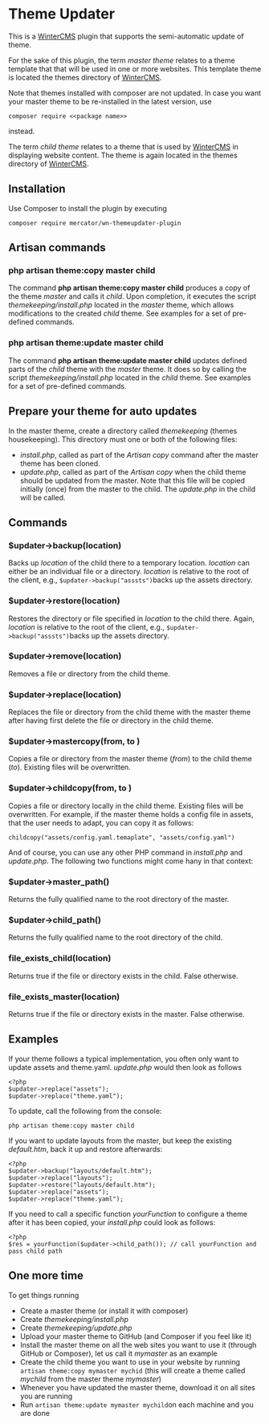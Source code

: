 # Theme Updater
This is a [WinterCMS](https://wintercms.com) plugin that supports the semi-automatic update of theme.

For the sake of this plugin, the term *master theme* relates to a theme template that that will be used in one or more
websites. This template theme is located the themes directory of [WinterCMS](https://wintercms.com).

Note that themes installed with composer are not updated. In case you want your master theme to be re-installed 
in the latest version, use
```
composer require <<package name>>
```
instead.

The term *child theme* relates to a theme that is used by [WinterCMS](https://wintercms.com) in displaying website 
content. The theme is again located in the themes directory of [WinterCMS](https://wintercms.com).

## Installation

Use Composer to install the plugin by executing 

```
composer require mercator/wn-themeupdater-plugin
```

## Artisan commands
### php artisan theme:copy master child
The command **php artisan theme:copy master child** produces a copy of the theme *master* and calls it *child*. 
Upon completion, it executes the script *themekeeping/install.php* located in the *master* theme, which allows 
modifications to the created *child* theme. See examples for a set of pre-defined commands.

### php artisan theme:update master child
The command **php artisan theme:update master child** updates defined parts of the *child* theme with the 
*master* theme. It does so by calling the script *themekeeping/install.php* located in the *child* theme. 
See examples for a set of pre-defined commands.

## Prepare your theme for auto updates
In the master theme, create a directory called *themekeeping* (themes housekeeping). This directory must one or both of
the following files:

- *install.php*, called as part of the *Artisan copy* command after the master theme has been cloned.
- *update.php*, called as part of the *Artisan copy* when the child theme should be updated from the master. Note that 
this file will be copied initially (once) from the master to the child. The *update.php* in the child will be called.

## Commands


### $updater->backup(location)
Backs up *location* of the child there to a temporary location. *location* can either be an individual file or a directory.
*location* is relative to the root of the client, e.g., ``$updater->backup("asssts")``backs up the assets directory.

### $updater->restore(location)
Restores the directory or file specified in *location* to the child there. 
Again,  *location* is relative to the root of the client, e.g., ``$updater->backup("asssts")``backs up the assets directory.

### $updater->remove(location)
Removes a file or directory from the child theme.

### $updater->replace(location)
Replaces the file or directory from the child theme with the master theme after having first delete the 
file or directory in the child theme.

### $updater->mastercopy(from, to )
Copies a file or directory from the master theme (*from*) to the child theme (*to*). Existing files will be overwritten.

### $updater->childcopy(from, to )
Copies a file or directory locally in the child theme. Existing files will be overwritten. For example, if the master
theme holds a config file in assets, that the user needs to adapt, you can copy it as follows:
``` 
childcopy("assets/config.yaml.temaplate", "assets/config.yaml")
```

And of course, you can use any other PHP command in *install.php* and *update.php*. The following two functions might
come hany in that context:

### $updater->master_path()
Returns the fully qualified name to the root directory of the master.

### $updater->child_path()
Returns the fully qualified name to the root directory of the child.

### file_exists_child(location)
Returns true if the file or directory exists in the child. False otherwise.

### file_exists_master(location)
Returns true if the file or directory exists in the master. False otherwise.


## Examples
If your theme follows a typical implementation, you often only want to update assets and theme.yaml. *update.php* 
would then look as follows
```
<?php
$updater->replace("assets");
$updater->replace("theme.yaml");
```
To update, call the following from the console:
``` 
php artisan theme:copy master child
```

If you want to update layouts from the master, but keep the existing *default.htm*, back it up and restore afterwards:
```
<?php
$updater->backup("layouts/default.htm");
$updater->replace("layouts");
$updater->restore("layouts/default.htm");
$updater->replace("assets");
$updater->replace("theme.yaml");
```

If you need to call a specific function *yourFunction* to configure a theme after it has been copied, your *install.php*
could look as follows:
``` 
<?php
$res = yourFunction($updater->child_path()); // call yourFunction and pass child path

```

## One more time
To get things running
- Create a master theme (or install it with composer)
- Create *themekeeping/install.php*
- Create *themekeeping/update.php*
- Upload your master theme to GitHub (and Composer if you feel like it)
- Install the master theme on all the web sites you want to use it (through GitHub or Composer), let us call it *mymaster* 
as an example
- Create the child theme you want to use in your website by running ``artisan theme:copy mymaster mychid``
(this will create a theme called *mychild* from the master theme *mymaster*)
- Whenever you have updated the master theme, download it on all sites you are running
- Run ``artisan theme:update mymaster mychild``on each machine and you are done



